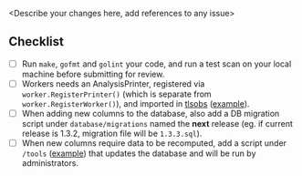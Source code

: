 <Describe your changes here, add references to any issue>

## Checklist
* [ ] Run `make`, `gofmt` and `golint` your code, and run a test scan on your local machine before submitting for review.
* [ ] Workers needs an AnalysisPrinter, registered via `worker.RegisterPrinter()` (which is separate from `worker.RegisterWorker()`), and imported in [tlsobs](https://github.com/mozilla/tls-observatory/blob/master/tlsobs/main.go#L20-L28) ([example](https://github.com/mozilla/tls-observatory/blob/master/worker/awsCertlint/awsCertlint.go#L39-L56)).
* [ ] When adding new columns to the database, also add a DB migration script under `database/migrations` named the **next** release (eg. if current release is 1.3.2, migration file will be `1.3.3.sql`).
* [ ] When new columns require data to be recomputed, add a script under `/tools` ([example](https://github.com/mozilla/tls-observatory/blob/master/tools/fixSHA256SubjectSPKI.go)) that updates the database and will be run by administrators.
